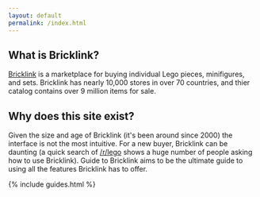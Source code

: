 ```yaml
---
layout: default
permalink: /index.html
---
```


## What is Bricklink?

[Bricklink](http://bricklink.com) is a marketplace for buying individual Lego pieces, minifigures, and sets. Bricklink has nearly 10,000 stores in over 70 countries, and thier catalog contains over 9 million items for sale. 

## Why does this site exist?

Given the size and age of Bricklink (it's been around since 2000) the interface is not the most intuitive. For a new buyer, Bricklink can be daunting (a quick search of [/r/lego](https://www.reddit.com/r/lego) shows a huge number of people asking how to use Bricklink). Guide to Bricklink aims to be the ultimate guide to using all the features Bricklink has to offer.

{% include guides.html %}